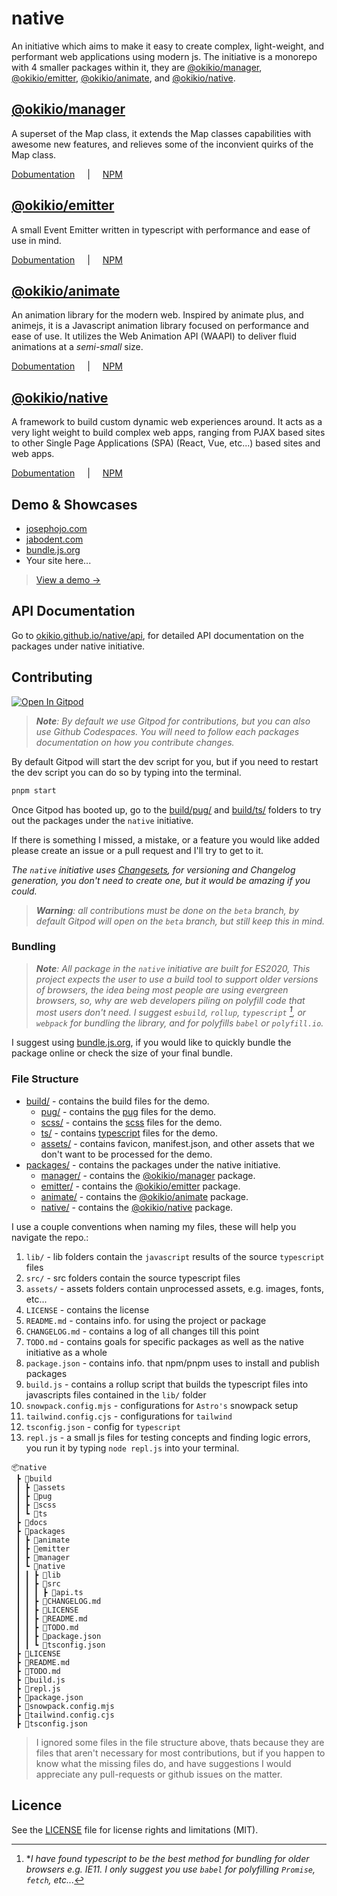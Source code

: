 # native

An initiative which aims to make it easy to create complex, light-weight, and performant web applications using modern js. The initiative is a monorepo with 4 smaller packages within it, they are [@okikio/manager](./packages/manager#readme), [@okikio/emitter](./packages/emitter#readme), [@okikio/animate](./packages/animate#readme), and [@okikio/native](./packages/native#readme).


## [@okikio/manager](./packages/manager#readme)

A superset of the Map class, it extends the Map classes capabilities with awesome new features, and relieves some of the inconvient quirks of the Map class.

[Dobumentation](./packages/manager/README.md) <span style="padding-inline: 1rem">|</span> [NPM](https://www.npmjs.com/package/@okikio/manager)


## [@okikio/emitter](./packages/emitter#readme)

A small Event Emitter written in typescript with performance and ease of use in mind.

[Dobumentation](./packages/emitter/README.md) <span style="padding-inline: 1rem">|</span> [NPM](https://www.npmjs.com/package/@okikio/emitter)

## [@okikio/animate](./packages/animate#readme)

An animation library for the modern web. Inspired by animate plus, and animejs, it is a Javascript animation library focused on performance and ease of use. It utilizes the Web Animation API (WAAPI) to deliver fluid animations at a *semi-small* size.

[Dobumentation](./packages/animate/README.md) <span style="padding-inline: 1rem">|</span> [NPM](https://www.npmjs.com/package/@okikio/animate)

## [@okikio/native](./packages/native#readme)

A framework to build custom dynamic web experiences around. It acts as a very light weight to build complex web apps, ranging from PJAX based sites to other Single Page Applications (SPA) (React, Vue, etc...) based sites and web apps.

[Dobumentation](./packages/native/README.md) <span style="padding-inline: 1rem">|</span> [NPM](https://www.npmjs.com/package/@okikio/native)

## Demo & Showcases

  * [josephojo.com](https://josephojo.com)
  * [jabodent.com](https://jabodent.com)
  * [bundle.js.org](https://bundle.js.org)
  * Your site here...
  
> [View a demo &#8594;](https://okikio.github.io/native/demo/)


## API Documentation

Go to [okikio.github.io/native/api](https://okikio.github.io/native/api), for detailed API documentation on the packages under native initiative.

## Contributing

[![Open In Gitpod](https://gitpod.io/button/open-in-gitpod.svg)](https://gitpod.io/#https://github.com/okikio/native/blob/beta/README.md)

> _**Note**: By default we use Gitpod for contributions, but you can also use Github Codespaces. You will need to follow each packages documentation on how you contribute changes._

By default Gitpod will start the dev script for you, but if you need to restart the dev script you can do so by typing into the terminal.

```bash
pnpm start
```

Once Gitpod has booted up, go to the [build/pug/](./build/pug/) and [build/ts/](./build/ts/) folders to try out the packages under the `native` initiative.

If there is something I missed, a mistake, or a feature you would like added please create an issue or a pull request and I'll try to get to it.

*The `native` initiative uses [Changesets](https://github.com/atlassian/changesets/blob/main/docs/intro-to-using-changesets.md#adding-changesets), for versioning and Changelog generation, you don't need to create one, but it would be amazing if you could.*

> _**Warning**: all contributions must be done on the `beta` branch, by default Gitpod will open on the `beta` branch, but still keep this in mind._

### Bundling

> ***Note**: All package in the `native` initiative are built for ES2020, This project expects the user to use a build tool to support older versions of browsers, the idea being most people are using evergreen browsers, so, why are web developers piling on polyfill code that most users don't need. I suggest `esbuild`, `rollup`, `typescript` [^1], or `webpack` for bundling the library, and for polyfills `babel` or `polyfill.io`.*

[^1]: **I have found typescript to be the best method for bundling for older browsers e.g. IE11. I only suggest you use `babel` for polyfilling `Promise`, `fetch`, etc...*

I suggest using [bundle.js.org](https://bundle.js.org), if you would like to quickly bundle the package online or check the size of your final bundle.

### File Structure

* [build/](./build) - contains the build files for the demo.
  * [pug/](./build/pug/) - contains the [pug](https://pugjs.org/api/getting-started.html) files for the demo.
  * [scss/](./build/scss/) - contains the [scss](https://sass-lang.com/guide) files for the demo.
  * [ts/](./build/ts/) - contains [typescript](https://www.typescriptlang.org/) files for the demo.
  * [assets/](./build/assets/) - contains favicon, manifest.json, and other assets that we don't want to be processed for the demo.
* [packages/](./packages) - contains the packages under the native initiative.
  * [manager/](./packages/manager) - contains the [@okikio/manager](https://npmjs.com/@okikio/manager) package.
  * [emitter/](./packages/emitter) - contains the [@okikio/emitter](https://npmjs.com/@okikio/emitter) package.
  * [animate/](./packages/animate) - contains the [@okikio/animate](https://npmjs.com/@okikio/animate) package.
  * [native/](./packages/native) - contains the [@okikio/native](https://npmjs.com/@okikio/native) package.

I use a couple conventions when naming my files, these will help you navigate the repo.:
1. `lib/` - lib folders contain the `javascript` results of the source `typescript` files
2. `src/` - src folders contain the source typescript files 
3. `assets/` - assets folders contain unprocessed assets, e.g. images, fonts, etc...
4. `LICENSE` - contains the license
5. `README.md` - contains info. for using the project or package
6. `CHANGELOG.md` - contains a log of all  changes till this point 
7. `TODO.md` - contains goals for specific packages as well as the native initiative as a whole
8. `package.json` - contains info. that npm/pnpm uses to install and publish packages
9. `build.js` - contains a rollup script that builds the typescript files into javascripts files contained in the `lib/` folder
10. `snowpack.config.mjs` - configurations for `Astro's` snowpack setup
11. `tailwind.config.cjs` - configurations for `tailwind`
12. `tsconfig.json` - config for `typescript`
13. `repl.js` - a small js files for testing concepts and finding logic errors, you run it by typing `node repl.js` into your terminal.

```
📦native
 ┣ 📂build
 ┃ ┣ 📂assets
 ┃ ┣ 📂pug
 ┃ ┣ 📂scss
 ┃ ┗ 📂ts
 ┣ 📂docs
 ┣ 📂packages
 ┃ ┣ 📂animate
 ┃ ┣ 📂emitter
 ┃ ┣ 📂manager
 ┃ ┗ 📂native
 ┃ ┃ ┣ 📂lib
 ┃ ┃ ┣ 📂src
 ┃ ┃ ┃ ┣ 📜api.ts
 ┃ ┃ ┣ 📜CHANGELOG.md
 ┃ ┃ ┣ 📜LICENSE
 ┃ ┃ ┣ 📜README.md
 ┃ ┃ ┣ 📜TODO.md
 ┃ ┃ ┣ 📜package.json
 ┃ ┃ ┗ 📜tsconfig.json
 ┣ 📜LICENSE
 ┣ 📜README.md
 ┣ 📜TODO.md
 ┣ 📜build.js
 ┣ 📜repl.js
 ┣ 📜package.json
 ┣ 📜snowpack.config.mjs
 ┣ 📜tailwind.config.cjs
 ┣ 📜tsconfig.json
```

> I ignored some files in the file structure above, thats because they are files that aren't necessary for most contributions, but if you happen to know what the missing files do, and have suggestions I would appreciate any pull-requests or github issues on the matter.

## Licence

See the [LICENSE](./LICENSE) file for license rights and limitations (MIT).
